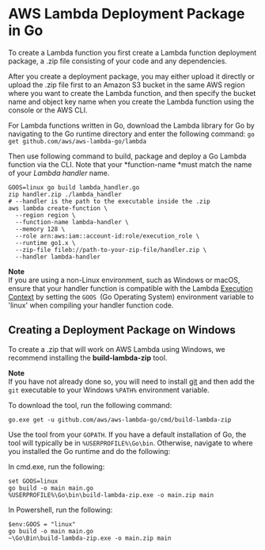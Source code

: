 # AWS Lambda Deployment Package in Go<a name="lambda-go-how-to-create-deployment-package"></a>

To create a Lambda function you first create a Lambda function deployment package, a \.zip file consisting of your code and any dependencies\. 

After you create a deployment package, you may either upload it directly or upload the \.zip file first to an Amazon S3 bucket in the same AWS region where you want to create the Lambda function, and then specify the bucket name and object key name when you create the Lambda function using the console or the AWS CLI\.

For Lambda functions written in Go, download the Lambda library for Go by navigating to the Go runtime directory and enter the following command: `go get github.com/aws/aws-lambda-go/lambda` 

Then use following command to build, package and deploy a Go Lambda function via the CLI\. Note that your *function\-name *must match the name of your *Lambda handler* name\. 

```
GOOS=linux go build lambda_handler.go
zip handler.zip ./lambda_handler
# --handler is the path to the executable inside the .zip
aws lambda create-function \
  --region region \
  --function-name lambda-handler \
  --memory 128 \
  --role arn:aws:iam::account-id:role/execution_role \
  --runtime go1.x \
  --zip-file fileb://path-to-your-zip-file/handler.zip \
  --handler lambda-handler
```

**Note**  
If you are using a non\-Linux environment, such as Windows or macOS, ensure that your handler function is compatible with the Lambda [Execution Context](http://docs.aws.amazon.com/lambda/latest/dg/running-lambda-code.html) by setting the `GOOS `\(Go Operating System\) environment variable to 'linux' when compiling your handler function code\.

## Creating a Deployment Package on Windows<a name="lambda-go-how-to-create-deployment-package-windows"></a>

To create a \.zip that will work on AWS Lambda using Windows, we recommend installing the **build\-lambda\-zip** tool\.

**Note**  
If you have not already done so, you will need to install [git](https://git-scm.com/) and then add the `git` executable to your Windows `%PATH%` environment variable\.

To download the tool, run the following command:

```
go.exe get -u github.com/aws/aws-lambda-go/cmd/build-lambda-zip
```

Use the tool from your `GOPATH`\. If you have a default installation of Go, the tool will typically be in `%USERPROFILE%\Go\bin`\. Otherwise, navigate to where you installed the Go runtime and do the following:

In cmd\.exe, run the following:

```
set GOOS=linux
go build -o main main.go
%USERPROFILE%\Go\bin\build-lambda-zip.exe -o main.zip main
```

In Powershell, run the following:

```
$env:GOOS = "linux"
go build -o main main.go
~\Go\Bin\build-lambda-zip.exe -o main.zip main
```
